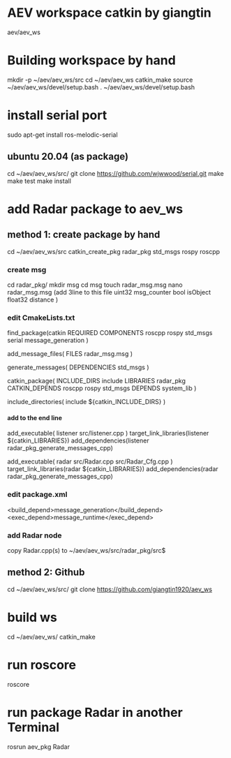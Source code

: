 # AEV workspace catkin by giangtin
aev/aev_ws

# Building workspace by hand
mkdir -p ~/aev/aev_ws/src
cd ~/aev/aev_ws
catkin_make
source ~/aev/aev_ws/devel/setup.bash
. ~/aev/aev_ws/devel/setup.bash

# install serial port
sudo apt-get install ros-melodic-serial

## ubuntu 20.04 (as package)
cd ~/aev/aev_ws/src/
git clone https://github.com/wjwwood/serial.git
make
make test
make install

# add Radar package  to aev_ws
## method 1: create package by hand
cd ~/aev/aev_ws/src
catkin_create_pkg radar_pkg std_msgs rospy roscpp

### create msg
cd radar_pkg/
mkdir msg
cd msg
touch radar_msg.msg
nano radar_msg.msg  (add 3line to this file
uint32 msg_counter
bool isObject
float32 distance
)

### edit CmakeLists.txt
find_package(catkin REQUIRED COMPONENTS
  roscpp
  rospy
  std_msgs
  serial
  message_generation
)

add_message_files(
  FILES
  radar_msg.msg
)

generate_messages(
  DEPENDENCIES
  std_msgs
)

catkin_package(
  INCLUDE_DIRS include
  LIBRARIES radar_pkg
  CATKIN_DEPENDS roscpp rospy std_msgs
  DEPENDS system_lib
)

include_directories(
  include
  ${catkin_INCLUDE_DIRS}
)

#### add to the end line
add_executable(
  listener
  src/listener.cpp
)
target_link_libraries(listener ${catkin_LIBRARIES})
add_dependencies(listener radar_pkg_generate_messages_cpp)

add_executable(
  radar 
  src/Radar.cpp
  src/Radar_Cfg.cpp
)
target_link_libraries(radar ${catkin_LIBRARIES})
add_dependencies(radar radar_pkg_generate_messages_cpp)

### edit package.xml
  <build_depend>message_generation</build_depend>
  <exec_depend>message_runtime</exec_depend>

### add Radar node
copy Radar.cpp(s) to ~/aev/aev_ws/src/radar_pkg/src$ 

## method 2: Github
cd ~/aev/aev_ws/src/
git clone https://github.com/giangtin1920/aev_ws

# build ws
cd ~/aev/aev_ws/
catkin_make

# run roscore
roscore

# run package Radar in another Terminal
rosrun aev_pkg Radar